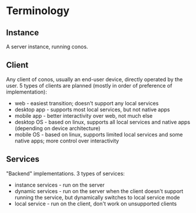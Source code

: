 # Terminology
## Instance
A server instance, running conos.
## Client
Any client of conos, usually an end-user device, directly operated by the user.
5 types of clients are planned (mostly in order of preference of implementation):
- web - easiest transition; doesn't support any local services
- desktop app - supports most local services, but not native apps
- mobile app - better interactivity over web, not much else
- desktop OS - based on linux, supports all local services and native apps (depending on device architecture)
- mobile OS - based on linux, supports limited local services and some native apps; more control over interactivity

## Services
"Backend" implementations.
3 types of services:
- instance services - run on the server
- dynamic services - run on the server when the client doesn't support running the service, but dynamically switches to local service mode
- local service - run on the client, don't work on unsupported clients
